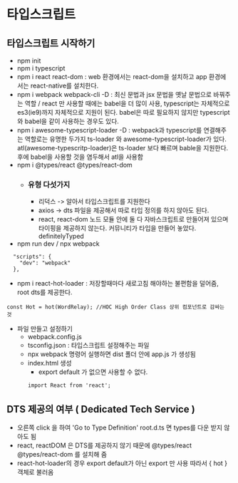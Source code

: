 # 타입스크립트

## 타입스크립트 시작하기

* npm init
* npm i typescript
* npm i react react-dom : web 환경에서는 react-dom을 설치하고 app 환경에서는 react-native를 설치한다.
* npm i webpack webpack-cli -D : 최신 문법과 jsx 문법을 옛날 문법으로 바꿔주는 역할 / react 만 사용할 때에는 babel을 더 많이 사용, typescript는 자체적으로 es3(ie9)까지 자체적으로 지원이 된다. babel은 따로 필요하지 않지만 typescript와 babel을 같이 사용하는 경우도 있다. 
* npm i awesome-typescript-loader -D : webpack과 typescript를 연결해주는 역할로는 유명한 두가지 ts-loader 와 awesome-typescript-loader가 있다. atl(awesome-typescritp-loader)은 ts-loader 보다 빠르며 bable을 지원한다. 후에 babel을 사용할 것을 염두해서 atl을 사용함
* npm i @types/react @types/react-dom
    * ### 유형 다섯가지
        * 리덕스 -> 알아서 타입스크립트를 지원한다
        * axios -> dts 파일을 제공해서 따로 타입 정의를 하지 않아도 된다. 
        * react, react-dom 노드 모듈 안에 둘 다 자바스크립트로 만들어져 있으며 타이핑을 제공하지 않는다. 커뮤니티가 타입을 만들어 놓았다. definitelyTyped
* npm run dev / npx webpack
```
  "scripts": {
    "dev": "webpack"
  },
```
* npm i react-hot-loader : 저장할때마다 새로고침 해야하는 불편함을 덜어줌, root dts를 제공한다.
```
const Hot = hot(WordRelay); //HOC High Order Class 상위 컴포넌트로 감싸는 것
```
* 파일 만들고 설정하기
    * webpack.config.js 
    * tsconfig.json : 타입스크립트 설정해주는 파일
    * npx webpack 명령어 실행하면 dist 폴더 안에 app.js 가 생성됨
    * index.html 생성
        * export default 가 없으면 사용할 수 없다. 
        ```
        import React from 'react';
        ```

## DTS 제공의 여부 ( Dedicated Tech Service )
* 오른쪽 click 을 하여 'Go to Type Definition' root.d.ts 면 types를 다운 받지 않아도 됨
* react, reactDOM 은 DTS를 제공하지 않기 때문에 @types/react @types/react-dom 를 설치해 줌
* react-hot-loader의 경우 export default가 아닌 export 만 사용 따라서 { hot } 객체로 불러옴